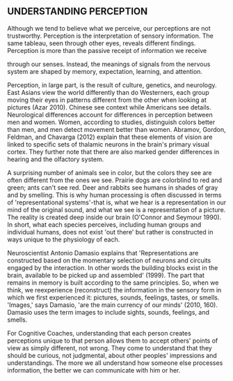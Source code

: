 ## UNDERSTANDING PERCEPTION

Although we tend to believe what we perceive, our perceptions are not trustworthy. Perception is the interpretation of sensory information. The same tableau, seen through other eyes, reveals different findings. Perception is more than the passive receipt of information we receive

through our senses. Instead, the meanings of signals from the nervous system are shaped by memory, expectation, learning, and attention.

Perception, in large part, is the result of culture, genetics, and neurology. East Asians view the world differently than do Westerners, each group moving their eyes in patterns different from the other when looking at pictures (Azar 2010). Chinese see context while Americans see details. Neurological differences account for differences in perception between men and women. Women, according to studies, distinguish colors better than men, and men detect movement better than women. Abramov, Gordon, Feldman, and Chavarga (2012) explain that these elements of vision are linked to specific sets of thalamic neurons in the brain's primary visual cortex. They further note that there are also marked gender differences in hearing and the olfactory system.

A surprising number of animals see in color, but the colors they see are often different from the ones we see. Prairie dogs are colorblind to red and green; ants can't see red. Deer and rabbits see humans in shades of gray and by smelling. This is why human processing is often discussed in terms of 'representational systems'-that is, what we hear is a representation in our mind of the original sound, and what we see is a representation of a picture. The reality is created deep inside our brain (O'Connor and Seymour 1990). In short, what each species perceives, including human groups and individual humans, does not exist 'out there' but rather is constructed in ways unique to the physiology of each.

Neuroscientist Antonio Damasio explains that 'Representations are constructed based on the momentary selection of neurons and circuits engaged by the interaction. In other words the building blocks exist in the brain, available to be picked up and assembled' (1999). The part that remains in memory is built according to the same principles. So, when we think, we reexperience (reconstruct) the information in the sensory form in which we first experienced it: pictures, sounds, feelings, tastes, or smells. 'Images,' says Damasio, 'are the main currency of our minds' (2010, 160). Damasio uses the term images to include sights, sounds, feelings, and smells.

For Cognitive Coaches, understanding that each person creates perceptions unique to that person allows them to accept others' points of view as simply different, not wrong. They come to understand that they should be curious, not judgmental, about other peoples' impressions and understandings. The more we all understand how someone else processes information, the better we can communicate with him or her.